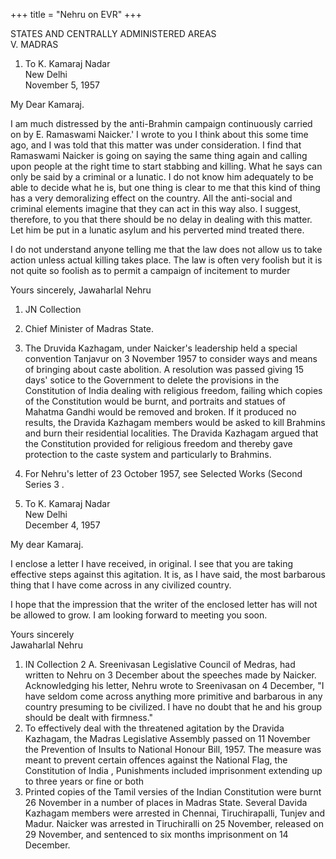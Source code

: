 +++
title = "Nehru on EVR"
+++

STATES AND CENTRALLY ADMINISTERED AREAS  
V. MADRAS  
1. To K. Kamaraj Nadar  
New Delhi  
November 5, 1957 
   
My Dear Kamaraj. 

I am much distressed by the anti-Brahmin campaign continuously carried on by E. Ramaswami Naicker.' I wrote to you I think about this some time ago, and I was told that this matter was under consideration. I find that Ramaswami Naicker is going on saying the same thing again and calling upon people at the right time to start stabbing and killing. What he says can only be said by a criminal or a lunatic. I do not know him adequately to be able to decide what he is, but one thing is clear to me that this kind of thing has a very demoralizing effect on the country. All the anti-social and criminal elements imagine that they can act in this way also. I suggest, therefore, to you that there should be no delay in dealing with this matter. Let him be put in a lunatic asylum and his perverted mind treated there.

I do not understand anyone telling me that the law does not allow us to take action unless actual killing takes place. The law is often very foolish but it is not quite so foolish as to permit a campaign of incitement to murder

Yours sincerely, Jawaharlal Nehru  

1. JN Collection 
2. Chief Minister of Madras State.  
3. The Druvida Kazhagam, under Naicker's leadership held a special convention Tanjavur
on 3 November 1957 to consider ways and means of bringing about caste abolition. A resolution was passed giving 15 days' sotice to the Government to delete the provisions in the Constitution of India dealing with religious freedom, failing which copies of the Constitution would be burnt, and portraits and statues of Mahatma Gandhi would be removed and broken. If it produced no results, the Dravida Kazhagam members would be asked to kill Brahmins and burn their residential localities. The Dravida Kazhagam argued that the Constitution provided for religious freedom and thereby gave protection to the
caste system and particularly to Brahmins. 
4. For Nehru's letter of 23 October 1957, see Selected Works (Second Series 3 .


2. To K. Kamaraj Nadar  
New Delhi  
December 4, 1957 
   
My dear Kamaraj. 

I enclose a letter I have received, in original. I see that you are taking effective steps against this agitation. It is, as I have said, the most barbarous thing that I have come across in any civilized country.

I hope that the impression that the writer of the enclosed letter has will not be allowed to grow. I am looking forward to meeting you soon.

Yours sincerely  
Jawaharlal Nehru

1. IN Collection 
2 A. Sreenivasan Legislative Council of Medras, had written to Nehru on 3
December about the speeches made by Naicker. Acknowledging his letter, Nehru wrote to Sreenivasan on 4 December, "I have seldom come across anything more primitive and barbarous in any country presuming to be civilized. I have no doubt that he and his group
should be dealt with firmness." 
3. To effectively deal with the threatened agitation by the Dravida Kazhagam, the Madras
Legislative Assembly passed on 11 November the Prevention of Insults to National Honour Bill, 1957. The measure was meant to prevent certain offences against the National Flag, the Constitution of India , Punishments included imprisonment extending up to three years or fine or both 
4. Printed copies of the Tamil versies of the Indian Constitution were burnt 26 November in a number of places in Madras State. Several Davida Kazhagam members were arrested in Chennai, Tiruchirapalli, Tunjev and Madur. Naicker was arrested in Tiruchiralli on 25 November, released on 29 November, and sentenced to six months imprisonment on 14 December.
